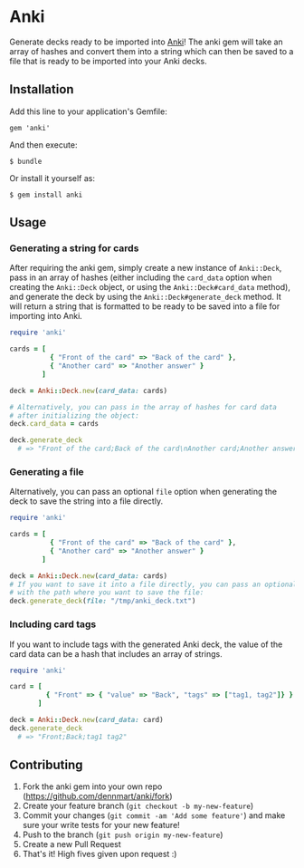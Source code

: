 # Anki

Generate decks ready to be imported into [Anki](http://ankisrs.net/)! The anki gem will take an array of hashes and convert them into a string which can then be saved to a file that is ready to be imported into your Anki decks.

## Installation

Add this line to your application's Gemfile:

    gem 'anki'

And then execute:

    $ bundle

Or install it yourself as:

    $ gem install anki

## Usage

### Generating a string for cards

After requiring the anki gem, simply create a new instance of `Anki::Deck`, pass in an array of hashes (either including the `card_data` option when creating the `Anki::Deck` object, or using the `Anki::Deck#card_data` method), and generate the deck by using the `Anki::Deck#generate_deck` method. It will return a string that is formatted to be ready to be saved into a file for importing into Anki.

```ruby
require 'anki'

cards = [
          { "Front of the card" => "Back of the card" },
          { "Another card" => "Another answer" }
        ]

deck = Anki::Deck.new(card_data: cards)

# Alternatively, you can pass in the array of hashes for card data
# after initializing the object:
deck.card_data = cards

deck.generate_deck
  # => "Front of the card;Back of the card\nAnother card;Another answer"
```

### Generating a file

Alternatively, you can pass an optional `file` option when generating the deck to save the string into a file directly.

```ruby
require 'anki'

cards = [
          { "Front of the card" => "Back of the card" },
          { "Another card" => "Another answer" }
        ]

deck = Anki::Deck.new(card_data: cards)
# If you want to save it into a file directly, you can pass an optional `file` option
# with the path where you want to save the file:
deck.generate_deck(file: "/tmp/anki_deck.txt")
```

### Including card tags

If you want to include tags with the generated Anki deck, the value of the card data can be a hash that includes an array of strings.

```ruby
require 'anki'

card = [
         { "Front" => { "value" => "Back", "tags" => ["tag1, tag2"]} }
       ]

deck = Anki::Deck.new(card_data: card)
deck.generate_deck
  # => "Front;Back;tag1 tag2"
```

## Contributing

1. Fork the anki gem into your own repo (https://github.com/dennmart/anki/fork)
2. Create your feature branch (`git checkout -b my-new-feature`)
3. Commit your changes (`git commit -am 'Add some feature'`) and make sure your write tests for your new feature!
4. Push to the branch (`git push origin my-new-feature`)
5. Create a new Pull Request
6. That's it! High fives given upon request :)
